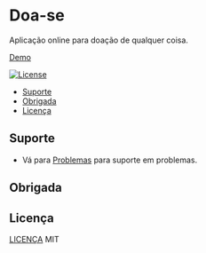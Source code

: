 # Doa-se


Aplicação online para doação de qualquer coisa. 

[Demo](https://doa-se.vercel.app)



[![License](https://img.shields.io/github/license/isabelle-goncalves/doa-se)](https://opensource.org/licenses/MIT)


- [Suporte](#support)
- [Obrigada](#Obrigada)
- [Licença](#licença)


## Suporte

- Vá para [Problemas](https://github.com/isabelle-goncalves/doa-se/issues) para suporte em problemas.


## Obrigada



## Licença

[LICENÇA](LICENSE) MIT
